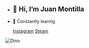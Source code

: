 - <h2>👋 Hi, I’m Juan Montilla

- 🌱 Constantly learnig

  [Instagram](https://www.instagram.com/montillajuanignacio) [Steam](https://steamcommunity.com/tradeoffer/new/?partner=1134591279&token=0LO4642s)
  

 ![Dino](https://files.paredro.com/uploads/2018/09/El-Dinosaurio-de-Google-se-pone-festivo-Dino-Run-de-Chrome3.gif)
  

<!---
Monti3/Monti3 is a ✨ special ✨ repository because its `README.md` (this file) appears on your GitHub profile.
You can click the Preview link to take a look at your changes.
--->
